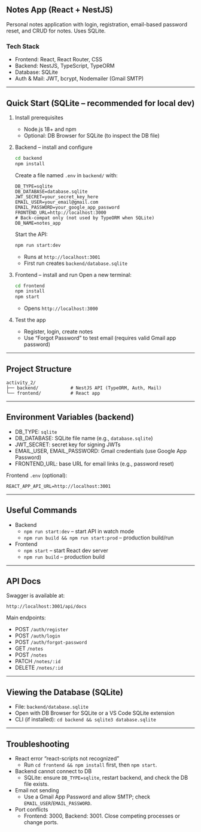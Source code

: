 ## Notes App (React + NestJS)
Personal notes application with login, registration, email-based password reset, and CRUD for notes. Uses SQLite.

### Tech Stack
- Frontend: React, React Router, CSS
- Backend: NestJS, TypeScript, TypeORM
- Database: SQLite
- Auth & Mail: JWT, bcrypt, Nodemailer (Gmail SMTP)

---

## Quick Start (SQLite – recommended for local dev)

1. Install prerequisites
   - Node.js 18+ and npm
   - Optional: DB Browser for SQLite (to inspect the DB file)

2. Backend – install and configure
   ```bash
   cd backend
   npm install
   ```
   Create a file named `.env` in `backend/` with:
   ```
   DB_TYPE=sqlite
   DB_DATABASE=database.sqlite
   JWT_SECRET=your_secret_key_here
   EMAIL_USER=your_email@gmail.com
   EMAIL_PASSWORD=your_google_app_password
   FRONTEND_URL=http://localhost:3000
   # Back-compat only (not used by TypeORM when SQLite)
   DB_NAME=notes_app
   ```
   Start the API:
   ```bash
   npm run start:dev
   ```
   - Runs at `http://localhost:3001`
   - First run creates `backend/database.sqlite`

3. Frontend – install and run
   Open a new terminal:
   ```bash
   cd frontend
   npm install
   npm start
   ```
   - Opens `http://localhost:3000`

4. Test the app
   - Register, login, create notes
   - Use “Forgot Password” to test email (requires valid Gmail app password)

---

## Project Structure
```
activity_2/
├── backend/            # NestJS API (TypeORM, Auth, Mail)
└── frontend/           # React app
```

---

## Environment Variables (backend)
- DB_TYPE: `sqlite`
- DB_DATABASE: SQLite file name (e.g., `database.sqlite`)
- JWT_SECRET: secret key for signing JWTs
- EMAIL_USER, EMAIL_PASSWORD: Gmail credentials (use Google App Password)
- FRONTEND_URL: base URL for email links (e.g., password reset)

Frontend `.env` (optional):
```
REACT_APP_API_URL=http://localhost:3001
```

---

## Useful Commands
- Backend
  - `npm run start:dev` – start API in watch mode
  - `npm run build && npm run start:prod` – production build/run
- Frontend
  - `npm start` – start React dev server
  - `npm run build` – production build

---

## API Docs
Swagger is available at:
```
http://localhost:3001/api/docs
```

Main endpoints:
- POST `/auth/register`
- POST `/auth/login`
- POST `/auth/forgot-password`
- GET `/notes`
- POST `/notes`
- PATCH `/notes/:id`
- DELETE `/notes/:id`

---

## Viewing the Database (SQLite)
- File: `backend/database.sqlite`
- Open with DB Browser for SQLite or a VS Code SQLite extension
- CLI (if installed): `cd backend && sqlite3 database.sqlite`

---

## Troubleshooting
- React error “react-scripts not recognized”
  - Run `cd frontend && npm install` first, then `npm start`.
- Backend cannot connect to DB
  - SQLite: ensure `DB_TYPE=sqlite`, restart backend, and check the DB file exists.
- Email not sending
  - Use a Gmail App Password and allow SMTP; check `EMAIL_USER`/`EMAIL_PASSWORD`.
- Port conflicts
  - Frontend: 3000, Backend: 3001. Close competing processes or change ports.

